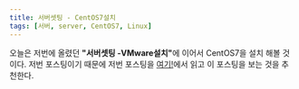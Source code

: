 ```yaml
---
title: 서버셋팅 - CentOS7설치
tags: [서버, server, CentOS7, Linux]
---
```


오늘은 저번에 올렸던 <b>"서버셋팅 -VMware설치"</b>에 이어서 CentOS7을 설치 해볼 것이다.
저번 포스팅이기 때문에 저번 포스팅을 [여기!](https://dudqls5271.github.io/2021/11/29/server01/)에서 읽고 이 포스팅을 보는 것을 추천한다.


